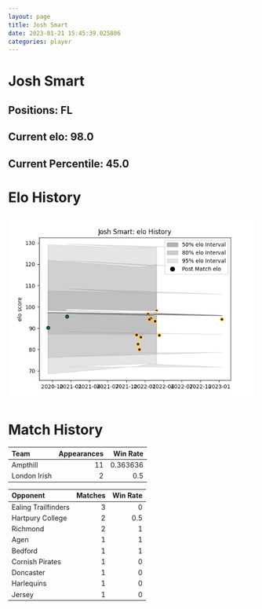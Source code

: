 ```yaml
---  
layout: page  
title: Josh Smart  
date: 2023-01-21 15:45:39.025806  
categories: player  
---
```

# Josh Smart

## Positions: FL

## Current elo: 98.0

## Current Percentile: 45.0

# Elo History


![elo history](history_JoshSmart.png)
# Match History


| Team         |   Appearances |   Win Rate |
|:-------------|--------------:|-----------:|
| Ampthill     |            11 |   0.363636 |
| London Irish |             2 |   0.5      |

| Opponent            |   Matches |   Win Rate |
|:--------------------|----------:|-----------:|
| Ealing Trailfinders |         3 |        0   |
| Hartpury College    |         2 |        0.5 |
| Richmond            |         2 |        1   |
| Agen                |         1 |        1   |
| Bedford             |         1 |        1   |
| Cornish Pirates     |         1 |        0   |
| Doncaster           |         1 |        0   |
| Harlequins          |         1 |        0   |
| Jersey              |         1 |        0   |